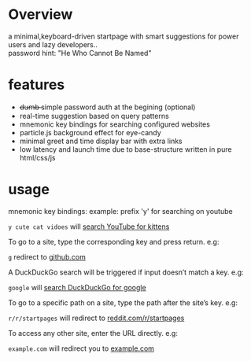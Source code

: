 # Overview 
a minimal,keyboard-driven startpage with smart suggestions for power users and lazy developers..<br>
password hint: "He Who Cannot Be Named"

# features
-  d̶u̶m̶b̶ simple password auth at the begining (optional)
-  real-time suggestion based on query patterns
-  mnemonic key bindings for searching configured websites 
-  particle.js background effect for eye-candy
-  minimal greet and time display bar with extra links
-  low latency and launch time due to base-structure written in pure html/css/js

# usage
mnemonic key bindings: example: prefix 'y' for searching on youtube

`y cute cat vidoes` will
  [search YouTube for kittens](https://www.youtube.com/results?search_query=kittens)

To go to a site, type the corresponding key and press return. e.g:

`g` redirect to [github.com](https://github.com)

A DuckDuckGo search will be triggered if  input doesn&rsquo;t match a key.
e.g:

`google` will [search DuckDuckGo for google](https://duckduckgo.com/?q=google)

To go to a specific path on a site, type the path after the site&rsquo;s key.
e.g:

`r/r/startpages` will redirect  to
  [reddit.com/r/startpages](https://www.reddit.com/r/startpages)

To access any other site, enter the URL directly. e.g:

`example.com` will redirect you to [example.com](https://example.com)
